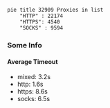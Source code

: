 
```mermaid
pie title 32909 Proxies in list
    "HTTP" : 22174
    "HTTPS": 4540
    "SOCKS" : 9594
```

### Some Info
#### Average Timeout

- mixed: 3.2s
- http: 1.6s
- https: 8.6s
- socks: 6.5s